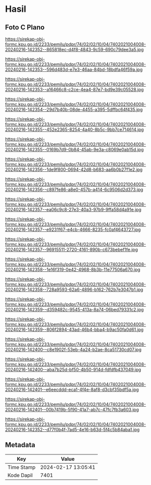 # Hasil

## Foto C Plano

https://sirekap-obj-formc.kpu.go.id/2233/pemilu/pdpr/74/02/02/10/04/7402021004008-20240216-142352--865818ec-d4f8-4843-9c59-690c79dee3a5.jpg

https://sirekap-obj-formc.kpu.go.id/2233/pemilu/pdpr/74/02/02/10/04/7402021004008-20240216-142353--596d483d-e7e3-46aa-84bd-18bdfa46f59a.jpg

https://sirekap-obj-formc.kpu.go.id/2233/pemilu/pdpr/74/02/02/10/04/7402021004008-20240216-142353--a16466c8-c2ce-4ea4-87e7-bd9e39c05528.jpg

https://sirekap-obj-formc.kpu.go.id/2233/pemilu/pdpr/74/02/02/10/04/7402021004008-20240216-142354--29d7b40b-08de-4455-a395-5dffbc64f435.jpg

https://sirekap-obj-formc.kpu.go.id/2233/pemilu/pdpr/74/02/02/10/04/7402021004008-20240216-142355--452e2365-8254-4a40-8b5c-9bb7ce714614.jpg

https://sirekap-obj-formc.kpu.go.id/2233/pemilu/pdpr/74/02/02/10/04/7402021004008-20240216-142355--0169b7d9-0b84-45ab-9e3a-c8069e0ab15d.jpg

https://sirekap-obj-formc.kpu.go.id/2233/pemilu/pdpr/74/02/02/10/04/7402021004008-20240216-142356--1de9f800-0694-42d8-b683-aa6b0b27f1e2.jpg

https://sirekap-obj-formc.kpu.go.id/2233/pemilu/pdpr/74/02/02/10/04/7402021004008-20240216-142356--c897fe86-a8e0-457b-a414-6c9506d2d373.jpg

https://sirekap-obj-formc.kpu.go.id/2233/pemilu/pdpr/74/02/02/10/04/7402021004008-20240216-142357--ea06c9c8-27e3-40a3-97b9-9ffa58d4a91e.jpg

https://sirekap-obj-formc.kpu.go.id/2233/pemilu/pdpr/74/02/02/10/04/7402021004008-20240216-142357--e9231f67-e4cb-4666-8235-fc0af4643727.jpg

https://sirekap-obj-formc.kpu.go.id/2233/pemilu/pdpr/74/02/02/10/04/7402021004008-20240216-142357--96915511-2720-4161-890b-c673bebef1fe.jpg

https://sirekap-obj-formc.kpu.go.id/2233/pemilu/pdpr/74/02/02/10/04/7402021004008-20240216-142358--1e16f319-0e42-4968-8b3b-11e77506a670.jpg

https://sirekap-obj-formc.kpu.go.id/2233/pemilu/pdpr/74/02/02/10/04/7402021004008-20240216-142358--728a9593-62a6-4896-b162-762b7e3047b1.jpg

https://sirekap-obj-formc.kpu.go.id/2233/pemilu/pdpr/74/02/02/10/04/7402021004008-20240216-142359--d359482c-9545-413a-8a74-06bed79331c2.jpg

https://sirekap-obj-formc.kpu.go.id/2233/pemilu/pdpr/74/02/02/10/04/7402021004008-20240216-142359--806f2894-43ad-46b4-bba4-b9ac50fa0d61.jpg

https://sirekap-obj-formc.kpu.go.id/2233/pemilu/pdpr/74/02/02/10/04/7402021004008-20240216-142400--c8e1902f-53eb-4a24-b2ae-8ca51730cd07.jpg

https://sirekap-obj-formc.kpu.go.id/2233/pemilu/pdpr/74/02/02/10/04/7402021004008-20240216-142400--aba7b25d-bf50-4b50-914d-fdfdfb437049.jpg

https://sirekap-obj-formc.kpu.go.id/2233/pemilu/pdpr/74/02/02/10/04/7402021004008-20240216-142401--e6eecddd-eca1-4f4e-8af8-d3cbf35bdf5a.jpg

https://sirekap-obj-formc.kpu.go.id/2233/pemilu/pdpr/74/02/02/10/04/7402021004008-20240216-142401--00b7419b-5f90-41a7-ab7c-47fc7fb3a603.jpg

https://sirekap-obj-formc.kpu.go.id/2233/pemilu/pdpr/74/02/02/10/04/7402021004008-20240216-142352--d77f0b4f-7ad5-4e16-b63d-5f4c5b84aba1.jpg


## Metadata

| Key        | Value               |
| ---------- | ------------------- |
| Time Stamp | 2024-02-17 13:05:41 |
| Kode Dapil | 7401                |




